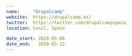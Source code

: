 ```yaml
---
name:     "Drupalcamp"
website:  https://drupalcamp.es/
twitter:  https://twitter.com/drupalcampspain
location: Conil, Spain

date_start: 2020-05-06
date_end:   2020-05-12
---
```

